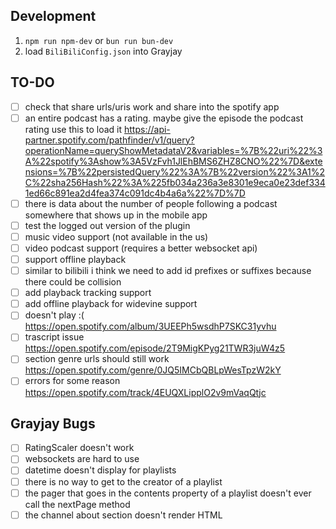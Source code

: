 ## Development
1.  `npm run npm-dev` or `bun run bun-dev`
2.  load `BiliBiliConfig.json` into Grayjay

## TO-DO
- [ ]   check that share urls/uris work and share into the spotify app
- [ ]   an entire podcast has a rating. maybe give the episode the podcast rating use this to load it https://api-partner.spotify.com/pathfinder/v1/query?operationName=queryShowMetadataV2&variables=%7B%22uri%22%3A%22spotify%3Ashow%3A5VzFvh1JlEhBMS6ZHZ8CNO%22%7D&extensions=%7B%22persistedQuery%22%3A%7B%22version%22%3A1%2C%22sha256Hash%22%3A%225fb034a236a3e8301e9eca0e23def3341ed66c891ea2d4fea374c091dc4b4a6a%22%7D%7D
- [ ]   there is data about the number of people following a podcast somewhere that shows up in the mobile app
- [ ]   test the logged out version of the plugin
- [ ]   music video support (not available in the us)
- [ ]   video podcast support (requires a better websocket api)
- [ ]   support offline playback
- [ ]   similar to bilibili i think we need to add id prefixes or suffixes because there could be collision
- [ ]   add playback tracking support
- [ ]   add offline playback for widevine support
- [ ]   doesn't play :( https://open.spotify.com/album/3UEEPh5wsdhP7SKC31yvhu
- [ ]   trascript issue https://open.spotify.com/episode/2T9MigKPyg21TWR3juW4z5
- [ ]   section genre urls should still work https://open.spotify.com/genre/0JQ5IMCbQBLpWesTpzW2kY
- [ ]   errors for some reason https://open.spotify.com/track/4EUQXLipplO2v9mVaqQtjc

## Grayjay Bugs
- [ ]   RatingScaler doesn't work
- [ ]   websockets are hard to use
- [ ]   datetime doesn't display for playlists
- [ ]   there is no way to get to the creator of a playlist
- [ ]   the pager that goes in the contents property of a playlist doesn't ever call the nextPage method
- [ ]   the channel about section doesn't render HTML
